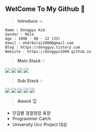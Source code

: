 ## WelCome To My Github 👋

> __Introduce__ ☺
```
Name : Donggyu Kim
Gender : Male
Age : 1998 - 08 - 12 (25)
Email : ehdrbsla12000@gmail.com
Blog : https://donggyu.tistory.com
Website : https://donggyu1998.github.io
```
> __Main Stack__ ✨


<img src="https://img.shields.io/badge/JAVA-007396?style=for-the-badge&logo=java&logoColor=white"> <img src="https://img.shields.io/badge/Python-3776AB?style=for-the-badge&logo=Python&logoColor=white"> <img src="https://img.shields.io/badge/Android-3DDC84?style=for-the-badge&logo=Android&logoColor=white"> <img src="https://img.shields.io/badge/C++-1B6AC6?style=for-the-badge&logo=c%2B%2B&logoColor=white">

> __Sub Stack__ ✨


<img src="https://img.shields.io/badge/linux-FF9E2A?style=for-the-badge&logo=linux&logoColor=white"> <img src="https://img.shields.io/badge/GitHub-181717?style=for-the-badge&logo=GitHub&logoColor=white"> <img src="https://img.shields.io/badge/Firebase-0E85CD?style=for-the-badge&logo=Firebase&logoColor=white"> <img src="https://img.shields.io/badge/MongoDB-47A248?style=for-the-badge&logo=MongoDB&logoColor=white"> <img src="https://img.shields.io/badge/Raspberry Pi-A22846?style=for-the-badge&logo=Raspberry Pi&logoColor=white"> 

> __Award__ 🏆
- 민갑룡 경찰청장 표창 
- Programmer Catch 
- University Ucc Project 대상

